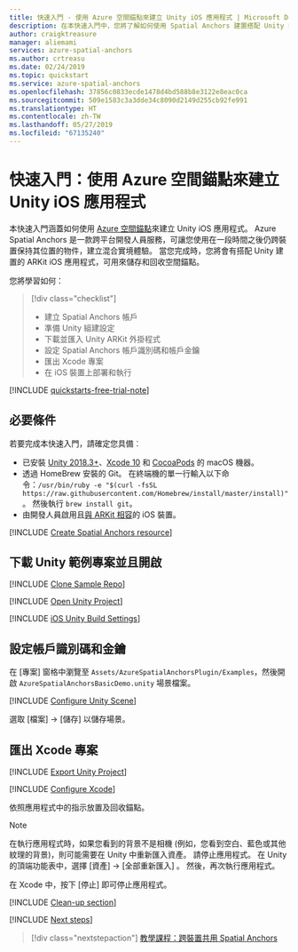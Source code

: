 ```yaml
---
title: 快速入門 - 使用 Azure 空間錨點來建立 Unity iOS 應用程式 | Microsoft Docs
description: 在本快速入門中，您將了解如何使用 Spatial Anchors 建置搭配 Unity 的 iOS 應用程式。
author: craigktreasure
manager: aliemami
services: azure-spatial-anchors
ms.author: crtreasu
ms.date: 02/24/2019
ms.topic: quickstart
ms.service: azure-spatial-anchors
ms.openlocfilehash: 37856c0833ecde1478d4bd588b8e3122e8eac0ca
ms.sourcegitcommit: 509e1583c3a3dde34c8090d2149d255cb92fe991
ms.translationtype: HT
ms.contentlocale: zh-TW
ms.lasthandoff: 05/27/2019
ms.locfileid: "67135240"
---
```

# <a name="quickstart-create-a-unity-ios-app-with-azure-spatial-anchors"></a>快速入門：使用 Azure 空間錨點來建立 Unity iOS 應用程式

本快速入門涵蓋如何使用 [Azure 空間錨點](../overview.md)來建立 Unity iOS 應用程式。 Azure Spatial Anchors 是一款跨平台開發人員服務，可讓您使用在一段時間之後仍跨裝置保持其位置的物件，建立混合實境體驗。 當您完成時，您將會有搭配 Unity 建置的 ARKit iOS 應用程式，可用來儲存和回收空間錨點。

您將學習如何：

> [!div class="checklist"]
> * 建立 Spatial Anchors 帳戶
> * 準備 Unity 組建設定
> * 下載並匯入 Unity ARKit 外掛程式
> * 設定 Spatial Anchors 帳戶識別碼和帳戶金鑰
> * 匯出 Xcode 專案
> * 在 iOS 裝置上部署和執行

[!INCLUDE [quickstarts-free-trial-note](../../../includes/quickstarts-free-trial-note.md)]

## <a name="prerequisites"></a>必要條件

若要完成本快速入門，請確定您具備︰

- 已安裝 <a href="https://unity3d.com/get-unity/download" target="_blank">Unity 2018.3+</a>、<a href="https://geo.itunes.apple.com/us/app/xcode/id497799835?mt=12" target="_blank">Xcode 10</a> 和 <a href="https://cocoapods.org" target="_blank">CocoaPods</a> 的 macOS 機器。
- 透過 HomeBrew 安裝的 Git。 在終端機的單一行輸入以下命令：`/usr/bin/ruby -e "$(curl -fsSL https://raw.githubusercontent.com/Homebrew/install/master/install)"`。 然後執行 `brew install git`。
- 由開發人員啟用且<a href="https://developer.apple.com/documentation/arkit/verifying_device_support_and_user_permission" target="_blank">與 ARKit 相容</a>的 iOS 裝置。

[!INCLUDE [Create Spatial Anchors resource](../../../includes/spatial-anchors-get-started-create-resource.md)]

## <a name="download-and-open-the-unity-sample-project"></a>下載 Unity 範例專案並且開啟

[!INCLUDE [Clone Sample Repo](../../../includes/spatial-anchors-clone-sample-repository.md)]

[!INCLUDE [Open Unity Project](../../../includes/spatial-anchors-open-unity-project.md)]

[!INCLUDE [iOS Unity Build Settings](../../../includes/spatial-anchors-unity-ios-build-settings.md)]

## <a name="configure-account-identifier-and-key"></a>設定帳戶識別碼和金鑰

在 [專案]  窗格中瀏覽至 `Assets/AzureSpatialAnchorsPlugin/Examples`，然後開啟 `AzureSpatialAnchorsBasicDemo.unity` 場景檔案。

[!INCLUDE [Configure Unity Scene](../../../includes/spatial-anchors-unity-configure-scene.md)]

選取 [檔案]   -> [儲存]  以儲存場景。

## <a name="export-the-xcode-project"></a>匯出 Xcode 專案

[!INCLUDE [Export Unity Project](../../../includes/spatial-anchors-unity-export-project-snip.md)]

[!INCLUDE [Configure Xcode](../../../includes/spatial-anchors-unity-ios-xcode.md)]

依照應用程式中的指示放置及回收錨點。

> [!NOTE]
> 在執行應用程式時，如果您看到的背景不是相機 (例如，您看到空白、藍色或其他紋理的背景)，則可能需要在 Unity 中重新匯入資產。 請停止應用程式。 在 Unity 的頂端功能表中，選擇 [資產] -> [全部重新匯入]  。 然後，再次執行應用程式。

在 Xcode 中，按下 [停止]  即可停止應用程式。

[!INCLUDE [Clean-up section](../../../includes/clean-up-section-portal.md)]

[!INCLUDE [Next steps](../../../includes/spatial-anchors-quickstarts-nextsteps.md)]

> [!div class="nextstepaction"]
> [教學課程：跨裝置共用 Spatial Anchors](../tutorials/tutorial-share-anchors-across-devices.md)
